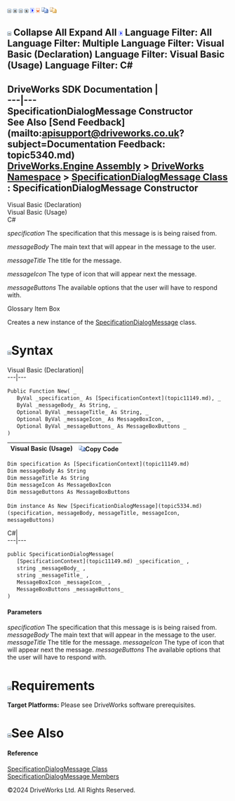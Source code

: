 ![](dotnetimages/collapse.gif) ![](dotnetimages/expand.gif) ![](dotnetimages/collapse.gif) ![](dotnetimages/expand.gif) ![](dotnetimages/drpdown.gif) ![](dotnetimages/drpdown_orange.gif) ![](dotnetimages/copycode.gif) ![](dotnetimages/copycodeHighlight.gif)

![](dotnetimages/collapse.gif) Collapse All Expand All ![](dotnetimages/drpdown.gif) Language Filter: All  Language Filter: Multiple  Language Filter: Visual Basic (Declaration) Language Filter: Visual Basic (Usage) Language Filter: C#  
---  
DriveWorks SDK Documentation  |   
---|---  
SpecificationDialogMessage Constructor   
See Also [Send Feedback](mailto:apisupport@driveworks.co.uk?subject=Documentation Feedback: topic5340.md)  
[DriveWorks.Engine Assembly](topic2156.md) > [DriveWorks Namespace](topic2159.md) > [SpecificationDialogMessage Class](topic5334.md) : SpecificationDialogMessage Constructor  
---  
  
Visual Basic (Declaration)    
Visual Basic (Usage)    
C# 

_specification_
    The specification that this message is is being raised from.

_messageBody_
    The main text that will appear in the message to the user.

_messageTitle_
    The title for the message.

_messageIcon_
    The type of icon that will appear next the message.

_messageButtons_
    The available options that the user will have to respond with.

Glossary Item Box

Creates a new instance of the [SpecificationDialogMessage](topic5334.md) class. 

# ![](dotnetimages/collapse.gif)Syntax

Visual Basic (Declaration)|   
---|---  
      
    
    Public Function New( _
       ByVal _specification_ As [SpecificationContext](topic11149.md), _
       ByVal _messageBody_ As String, _
       Optional ByVal _messageTitle_ As String, _
       Optional ByVal _messageIcon_ As MessageBoxIcon, _
       Optional ByVal _messageButtons_ As MessageBoxButtons _
    )  
  
Visual Basic (Usage)| ![](dotnetimages/copycode.gif)Copy Code  
---|---  
      
    
    Dim specification As [SpecificationContext](topic11149.md)
    Dim messageBody As String
    Dim messageTitle As String
    Dim messageIcon As MessageBoxIcon
    Dim messageButtons As MessageBoxButtons
     
    Dim instance As New [SpecificationDialogMessage](topic5334.md)(specification, messageBody, messageTitle, messageIcon, messageButtons)  
  
C#|   
---|---  
      
    
    public SpecificationDialogMessage( 
       [SpecificationContext](topic11149.md) _specification_ ,
       string _messageBody_ ,
       string _messageTitle_ ,
       MessageBoxIcon _messageIcon_ ,
       MessageBoxButtons _messageButtons_
    )  
  
#### Parameters

 _specification_
    The specification that this message is is being raised from.
_messageBody_
    The main text that will appear in the message to the user.
_messageTitle_
    The title for the message.
_messageIcon_
    The type of icon that will appear next the message.
_messageButtons_
    The available options that the user will have to respond with.

# ![](dotnetimages/collapse.gif)Requirements

**Target Platforms:** Please see DriveWorks software prerequisites.

# ![](dotnetimages/collapse.gif)See Also

#### Reference

[SpecificationDialogMessage Class](topic5334.md)   
[SpecificationDialogMessage Members](topic5335.md)

©2024 DriveWorks Ltd. All Rights Reserved.
